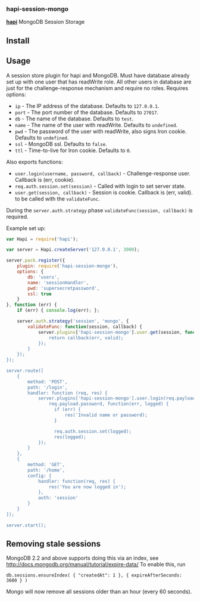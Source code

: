 ### hapi-session-mongo

[**hapi**](https://github.com/hapijs/hapi) MongoDB Session Storage

## Install

## Usage
A session store plugin for hapi and MongoDB. Must have database already set up
with one user that has readWrite role. All other users in database are just for
the challenge-response mechanism and require no roles. Requires options:
- `ip` - The IP address of the database. Defaults to `127.0.0.1`.
- `port` - The port number of the database. Defaults to `27017`.
- `db` - The name of the database. Defaults to `test`.
- `name` - The name of the user with readWrite. Defaults to `undefined`.
- `pwd` - The password of the user with readWrite, also signs Iron cookie. Defaults to `undefined`.
- `ssl` - MongoDB ssl. Defaults to `false`.
- `ttl` - Time-to-live for Iron cookie. Defaults to `0`.

Also exports functions:
- `user.login(username, password, callback)` - Challenge-response user. Callback is (err, cookie).
- `req.auth.session.set(session)` - Called with login to set server state.
- `user.get(session, callback)` - Session is cookie. Callback is (err, valid).
    to be called with the `validateFunc`.

During the `server.auth.strategy` phase `validateFunc(session, callback)` is required.

Example set up:
```javascript
var Hapi = require('hapi');

var server = Hapi.createServer('127.0.0.1', 3000);

server.pack.register({
    plugin: require('hapi-session-mongo'),
    options: {
        db: 'users',
        name: 'sessionHandler',
        pwd: 'supersecretpassword',
        ssl: true
    }
}, function (err) {
    if (err) { console.log(err); };

    server.auth.strategy('session', 'mongo', {
        validateFunc: function(session, callback) {
            server.plugins['hapi-session-mongo'].user.get(session, function(err, `valid) {
                return callback(err, valid);
            });
        }
    });
});

server.route([
    {
        method: 'POST',
        path: '/login',
        handler: function (req, res) {
            server.plugins['hapi-session-mongo'].user.login(req.payload.username,
                req.payload.password, function(err, logged) {
                  if (err) {
                      res('Invalid name or password);
                  }

                  req.auth.session.set(logged);
                  res(logged);
            });
        }
    },
    {
        method: 'GET',
        path: '/home',
        config: {
            handler: function(req, res) {
                res('You are now logged in');
            },
            auth: 'session'
        }
    }
]);

server.start();
```

## Removing stale sessions

MongoDB 2.2 and above supports doing this via an index, see http://docs.mongodb.org/manual/tutorial/expire-data/
To enable this, run

    db.sessions.ensureIndex( { "createdAt": 1 }, { expireAfterSeconds: 3600 } )

Mongo will now remove all sessions older than an hour (every 60 seconds).
